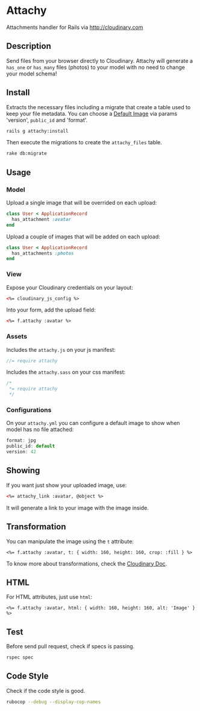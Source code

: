 # Attachy

Attachments handler for Rails via http://cloudinary.com

## Description

Send files from your browser directly to Cloudinary.
Attachy will generate a `has_one` or `has_many` files (photos) to your model
with no need to change your model schema!

## Install

Extracts the necessary files including a migrate that create a table used
to keep your file metadata. You can choose a [Default Image](#default-image) via params 'version', `public_id` and 'format'.

```bash
rails g attachy:install
```

Then execute the migrations to create the `attachy_files` table.

```bash
rake db:migrate
```

## Usage

### Model

Upload a single image that will be overrided on each upload:

```ruby
class User < ApplicationRecord
  has_attachment :avatar
end
```

Upload a couple of images that will be added on each upload:

```ruby
class User < ApplicationRecord
  has_attachments :photos
end
```

### View

Expose your Cloudinary credentials on your layout:

```html
<%= cloudinary_js_config %>
```

Into your form, add the upload field:

```html
<%= f.attachy :avatar %>
```

### Assets

Includes the `attachy.js` on your js manifest:

```js
//= require attachy
```

Includes the `attachy.sass` on your css manifest:

```js
/*
 *= require attachy
 */
```

### <a name="default-image"></a> Configurations

On your `attachy.yml` you can configure a default image to show when model has no file attached:

```js
format: jpg
public_id: default
version: 42
```

## Showing

If you want just show your uploaded image, use:

```html
<%= attachy_link :avatar, @object %>
```

It will generate a link to your image with the image inside.

## Transformation

You can manipulate the image using the `t` attribute:

```
<%= f.attachy :avatar, t: { width: 160, height: 160, crop: :fill } %>
```

To know more about transformations, check the [Cloudinary Doc](http://cloudinary.com/documentation/image_transformations).

## HTML

For HTML attributes, just use `html`:

```
<%= f.attachy :avatar, html: { width: 160, height: 160, alt: 'Image' } %>
```

## Test

Before send pull request, check if specs is passing.

```bash
rspec spec
```

## Code Style

Check if the code style is good.

```bash
rubocop --debug --display-cop-names
```
